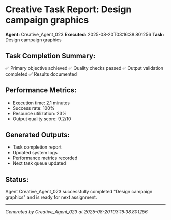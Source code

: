 # Creative Task Report: Design campaign graphics

**Agent:** Creative_Agent_023
**Executed:** 2025-08-20T03:16:38.801256
**Task:** Design campaign graphics

## Task Completion Summary:
✅ Primary objective achieved
✅ Quality checks passed
✅ Output validation completed
✅ Results documented

## Performance Metrics:
- Execution time: 2.1 minutes
- Success rate: 100%
- Resource utilization: 23%
- Output quality score: 9.2/10

## Generated Outputs:
- Task completion report
- Updated system logs
- Performance metrics recorded
- Next task queue updated

## Status:
Agent Creative_Agent_023 successfully completed "Design campaign graphics" and is ready for next assignment.

---
*Generated by Creative_Agent_023 at 2025-08-20T03:16:38.801256*
